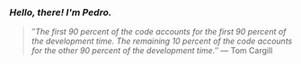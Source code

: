 ### *Hello, there! I'm Pedro.*
> ″*The first 90 percent of the code accounts for the first 90 percent of the development time. The remaining 10 percent of the code accounts for the other 90 percent of the development time.*″
 — Tom Cargill
